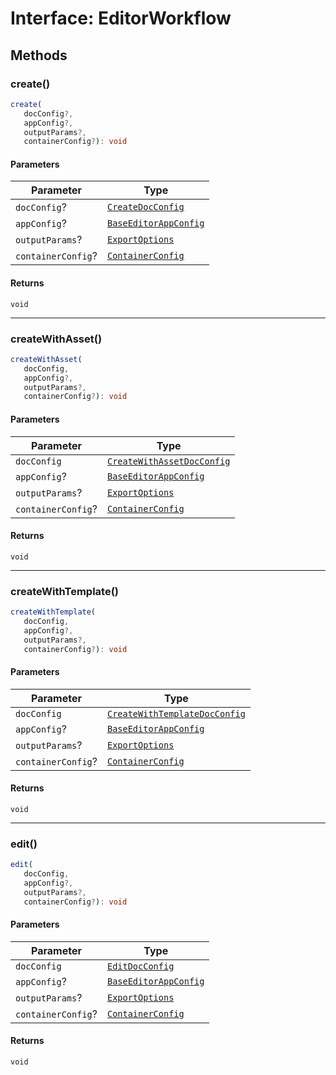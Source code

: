 # Interface: EditorWorkflow

## Methods

### create()

```ts
create(
   docConfig?, 
   appConfig?, 
   outputParams?, 
   containerConfig?): void
```

#### Parameters

| Parameter | Type |
| ------ | ------ |
| `docConfig`? | [`CreateDocConfig`](../../../../../../shared/src/types/editor/DocConfig.types/interfaces/create-doc-config.md) |
| `appConfig`? | [`BaseEditorAppConfig`](../../../../../../shared/src/types/editor/AppConfig.types/interfaces/base-editor-app-config.md) |
| `outputParams`? | [`ExportOptions`](../../../../../../shared/src/types/ExportConfig.types/type-aliases/export-options.md) |
| `containerConfig`? | [`ContainerConfig`](../../../../../../shared/src/types/ContainerConfig.types/type-aliases/container-config.md) |

#### Returns

`void`

***

### createWithAsset()

```ts
createWithAsset(
   docConfig, 
   appConfig?, 
   outputParams?, 
   containerConfig?): void
```

#### Parameters

| Parameter | Type |
| ------ | ------ |
| `docConfig` | [`CreateWithAssetDocConfig`](../../../../../../shared/src/types/editor/DocConfig.types/interfaces/create-with-asset-doc-config.md) |
| `appConfig`? | [`BaseEditorAppConfig`](../../../../../../shared/src/types/editor/AppConfig.types/interfaces/base-editor-app-config.md) |
| `outputParams`? | [`ExportOptions`](../../../../../../shared/src/types/ExportConfig.types/type-aliases/export-options.md) |
| `containerConfig`? | [`ContainerConfig`](../../../../../../shared/src/types/ContainerConfig.types/type-aliases/container-config.md) |

#### Returns

`void`

***

### createWithTemplate()

```ts
createWithTemplate(
   docConfig, 
   appConfig?, 
   outputParams?, 
   containerConfig?): void
```

#### Parameters

| Parameter | Type |
| ------ | ------ |
| `docConfig` | [`CreateWithTemplateDocConfig`](../../../../../../shared/src/types/editor/DocConfig.types/interfaces/create-with-template-doc-config.md) |
| `appConfig`? | [`BaseEditorAppConfig`](../../../../../../shared/src/types/editor/AppConfig.types/interfaces/base-editor-app-config.md) |
| `outputParams`? | [`ExportOptions`](../../../../../../shared/src/types/ExportConfig.types/type-aliases/export-options.md) |
| `containerConfig`? | [`ContainerConfig`](../../../../../../shared/src/types/ContainerConfig.types/type-aliases/container-config.md) |

#### Returns

`void`

***

### edit()

```ts
edit(
   docConfig, 
   appConfig?, 
   outputParams?, 
   containerConfig?): void
```

#### Parameters

| Parameter | Type |
| ------ | ------ |
| `docConfig` | [`EditDocConfig`](../../../../../../shared/src/types/editor/DocConfig.types/interfaces/edit-doc-config.md) |
| `appConfig`? | [`BaseEditorAppConfig`](../../../../../../shared/src/types/editor/AppConfig.types/interfaces/base-editor-app-config.md) |
| `outputParams`? | [`ExportOptions`](../../../../../../shared/src/types/ExportConfig.types/type-aliases/export-options.md) |
| `containerConfig`? | [`ContainerConfig`](../../../../../../shared/src/types/ContainerConfig.types/type-aliases/container-config.md) |

#### Returns

`void`
